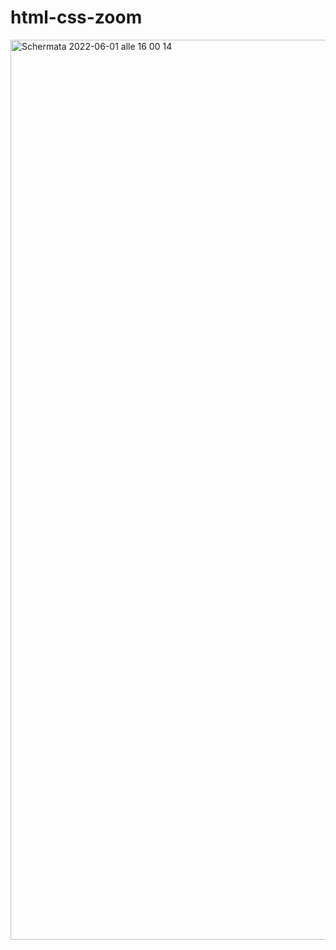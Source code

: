 # html-css-zoom
<img width="1440" alt="Schermata 2022-06-01 alle 16 00 14" src="https://user-images.githubusercontent.com/95136261/171422875-cf9da4ad-af79-42fc-aa2e-2baef7ae10d4.png">
